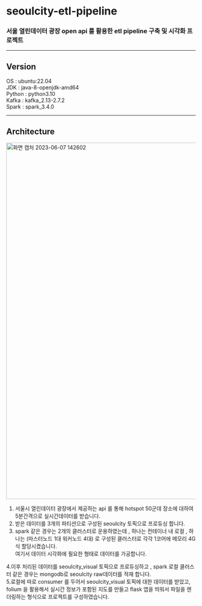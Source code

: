 
# seoulcity-etl-pipeline 
### 서울 열린데이터 광장 open api 를 활용한 etl pipeline 구축 및 시각화 프로젝트
---

## Version
OS : ubuntu:22.04 <br>
JDK : java-8-openjdk-amd64 <br>
Python : python3.10 <br>
Kafka : kafka_2.13-2.7.2 <br>
Spark : spark_3.4.0 <br>



---
## Architecture
<img width="945" alt="화면 캡처 2023-06-07 142602" src="https://github.com/siho-song/seoulcity-etl-pipeline/assets/79968994/2d152193-eae0-40f1-a560-ccea2e8950cb"> <br>

1. 서울시 열린데이터 광장에서 제공하는 api 를 통해 hotspot 50군데 장소에 대하여 5분간격으로 실시간데이터를 받습니다. <br> 
2. 받은 데이터를 3개의 파티션으로 구성된 seoulcity 토픽으로 프로듀싱 합니다. <br>
3. spark 같은 경우는 2개의 클러스터로 운용하였는데 , 하나는 컨테이너 내 로컬 , 하나는 (마스터노드 1대 워커노드 4대) 로 구성된 클러스터로  각각 1코어에 메모리 4G 식 할당시켰습니다. <br>
여기서 데이터 시각화에 필요한 형태로 데이터를 가공합니다. <br>

4.이후 처리된 데이터를 seoulcity_visual 토픽으로 프로듀싱하고 , spark 로컬 클러스터 같은 경우는 mongodb로 seoulcity raw데이터를 적재 합니다. <br>
5.로컬에 따로 consumer 를 두어서 seoulcity_visual 토픽에 대한 데이터를 받았고, folium 을 활용해서 실시간 정보가 포함된 지도를 만들고 flask 앱을 띄워서 파일을 렌더링하는 형식으로 프로젝트를 구성하였습니다. <br>





